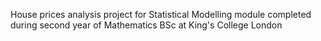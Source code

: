 House prices analysis project for Statistical Modelling module completed during second year of Mathematics BSc at King's College London 
